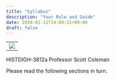 ```yaml
---
title: "Syllabus"
description: "Your Rule and Guide"
date: 2020-01-11T14:09:21+09:00
draft: false
---
```


<table >
	<tbody>
		<tr>
			<td><img src="https://images.unsplash.com/photo-1590479773265-7464e5d48118?ixlib=rb-4.0.3&ixid=M3wxMjA3fDB8MHxwaG90by1wYWdlfHx8fGVufDB8fHx8fA%3D%3D&auto=format&fit=crop&w=2670&q=80"> </td>
		</tr>
	</tbody>
</table>


HISTDIGH-3812a
Professor Scott Coleman

Please read the following sections in turn.
